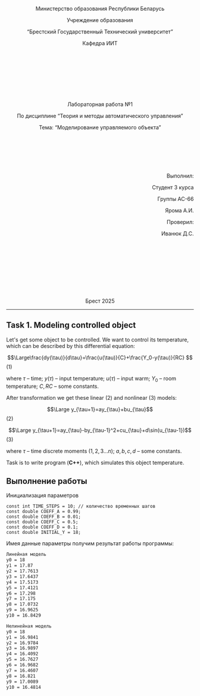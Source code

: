 <p align="center"> Министерство образования Республики Беларусь</p>
<p align="center">Учреждение образования</p>
<p align="center">“Брестский Государственный Технический университет”</p>
<p align="center">Кафедра ИИТ</p>
<br><br><br><br><br><br><br>
<p align="center">Лабораторная работа №1</p>
<p align="center">По дисциплине “Теория и методы автоматического управления”</p>
<p align="center">Тема: “Моделирование управляемого объекта”</p>
<br><br><br><br><br>
<p align="right">Выполнил:</p>
<p align="right">Студент 3 курса</p>
<p align="right">Группы АС-66</p>
<p align="right">Ярома А.И.</p>
<p align="right">Проверил:</p>
<p align="right">Иванюк Д.С.</p>
<br><br><br><br><br><br><br><br>
<p align="center">Брест 2025</p>

---
## Task 1. Modeling controlled object
Let's get some object to be controlled. We want to control its temperature, which can be described by this differential equation:

$$\Large\frac{dy(\tau)}{d\tau}=\frac{u(\tau)}{C}+\frac{Y_0-y(\tau)}{RC} $$ (1)

where $\tau$ – time; $y(\tau)$ – input temperature; $u(\tau)$ – input warm; $Y_0$ – room temperature; $C,RC$ – some constants.

After transformation we get these linear (2) and nonlinear (3) models:

$$\Large y_{\tau+1}=ay_{\tau}+bu_{\tau}$$ (2)

$$\Large y_{\tau+1}=ay_{\tau}-by_{\tau-1}^2+cu_{\tau}+d\sin(u_{\tau-1})$$ (3)

where $\tau$ – time discrete moments ($1,2,3{\dots}n$); $a,b,c,d$ – some constants.

Task is to write program (**С++**), which simulates this object temperature.

## Выполнение работы
Инициализация параметров  
```
const int TIME_STEPS = 10; // количество временных шагов
const double COEFF_A = 0.99;
const double COEFF_B = 0.01;
const double COEFF_C = 0.5;
const double COEFF_D = 0.1;
const double INITIAL_Y = 18;

```
Имея данные параметры получим результат работы программы:
```bash
Линейная модель
y0 = 18
y1 = 17.87
y2 = 17.7613
y3 = 17.6437
y4 = 17.5173
y5 = 17.4121
y6 = 17.298
y7 = 17.175
y8 = 17.0732
y9 = 16.9625
y10 = 16.8429

Нелинейная модель
y0 = 18
y1 = 16.9841
y2 = 16.9784
y3 = 16.9897
y4 = 16.4092
y5 = 16.7627
y6 = 16.9682
y7 = 16.4607
y8 = 16.821
y9 = 17.0089
y10 = 16.4814
